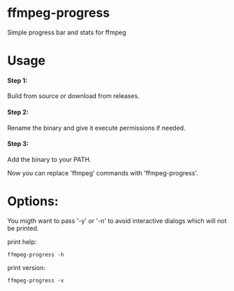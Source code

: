 # ffmpeg-progress
Simple progress bar and stats for ffmpeg

# Usage

#### Step 1:
Build from source or download from releases.

#### Step 2:
Rename the binary and give it execute permissions if needed.

#### Step 3:
Add the binary to your PATH.

Now you can replace 'ffmpeg' commands with 'ffmpeg-progress'.

# Options:
You migth want to pass '-y' or '-n' to avoid interactive dialogs which will not be printed.

print help:
```terminal
ffmpeg-progress -h
```
print version:
```terminal
ffmpeg-progress -v
```
